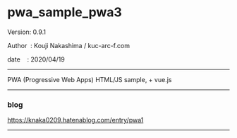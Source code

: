 ﻿# pwa_sample_pwa3

 Version: 0.9.1

 Author  : Kouji Nakashima / kuc-arc-f.com

 date    : 2020/04/19

***

PWA (Progressive Web Apps) HTML/JS sample, + vue.js 

***
### blog

https://knaka0209.hatenablog.com/entry/pwa1

***

